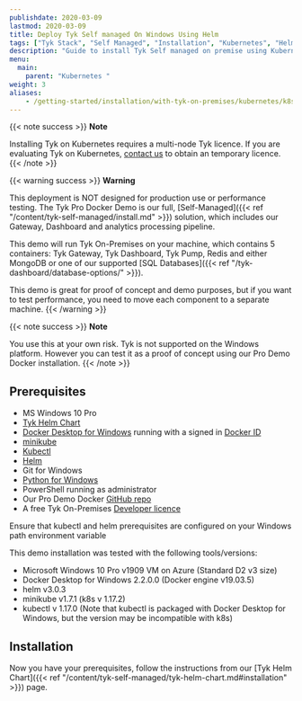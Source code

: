 ```yaml
---
publishdate: 2020-03-09
lastmod: 2020-03-09
title: Deploy Tyk Self managed On Windows Using Helm
tags: ["Tyk Stack", "Self Managed", "Installation", "Kubernetes", "Helm Chart", "Helm", "Windows", "Tyk Self managed", "Tyk Pro", "API Management"]
description: "Guide to install Tyk Self managed on premise using Kubernetes on Windows" 
menu:
  main:
    parent: "Kubernetes "
weight: 3
aliases:
    - /getting-started/installation/with-tyk-on-premises/kubernetes/k8s-docker-pro-wsl/
---
```


{{< note success >}}
**Note**
  
Installing Tyk on Kubernetes requires a multi-node Tyk licence. If you are evaluating Tyk on Kubernetes, [contact us](https://tyk.io/about/contact/) to obtain an temporary licence.
{{< /note >}}

{{< warning success >}}
**Warning**  

This deployment is NOT designed for production use or performance testing. The Tyk Pro Docker Demo is our full, [Self-Managed]({{< ref "/content/tyk-self-managed/install.md" >}}) solution, which includes our Gateway, Dashboard and analytics processing pipeline. 

This demo will run Tyk On-Premises on your machine, which contains 5 containers: Tyk Gateway, Tyk Dashboard, Tyk Pump, Redis and either MongoDB or one of our supported [SQL Databases]({{< ref "/tyk-dashboard/database-options/" >}}).

This demo is great for proof of concept and demo purposes, but if you want to test performance, you need to move each component to a separate machine.
{{< /warning >}}

{{< note success >}}
**Note**  

You use this at your own risk. Tyk is not supported on the Windows platform. However you can test it as a proof of concept using our Pro Demo Docker installation.
{{< /note >}}

## Prerequisites

- MS Windows 10 Pro
- [Tyk Helm Chart](https://github.com/TykTechnologies/tyk-helm-chart)
- [Docker Desktop for Windows](https://docs.docker.com/docker-for-windows/install/) running with a signed in [Docker ID](https://docs.docker.com/docker-id/)
- [minikube](https://minikube.sigs.k8s.io/docs/start/)
- [Kubectl](https://kubernetes.io/docs/tasks/tools/install-kubectl/)
- [Helm](https://github.com/helm/helm/releases)
- Git for Windows
- [Python for Windows](https://www.python.org/downloads/windows/)
- PowerShell running as administrator
- Our Pro Demo Docker [GitHub repo](https://github.com/TykTechnologies/tyk-pro-docker-demo)
- A free Tyk On-Premises [Developer licence](https://tyk.io/product/tyk-on-premises-free-edition/)

Ensure that kubectl and helm prerequisites are configured on your Windows path environment variable

This demo installation was tested with the following tools/versions:

* Microsoft Windows 10 Pro v1909 VM on Azure (Standard D2 v3 size)
* Docker Desktop for Windows 2.2.0.0 (Docker engine v19.03.5)
* helm v3.0.3
* minikube v1.7.1 (k8s v 1.17.2)
* kubectl v 1.17.0 (Note that kubectl is packaged with Docker Desktop for Windows, but the version may be incompatible with k8s)

## Installation

Now you have your prerequisites, follow the instructions from our [Tyk Helm Chart]({{< ref "/content/tyk-self-managed/tyk-helm-chart.md#installation" >}}) page.
